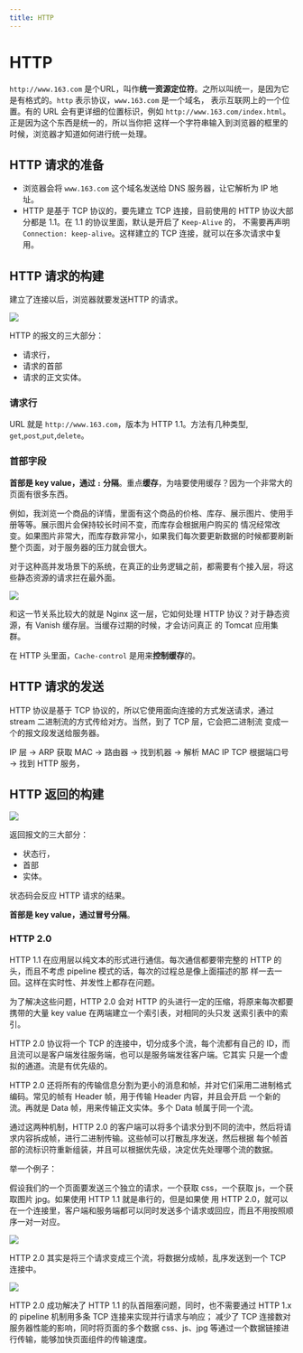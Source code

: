 ```yaml
---
title: HTTP
---
```

# HTTP

`http://www.163.com` 是个URL，叫作**统一资源定位符**。之所以叫统一，是因为它是有格式的。`http` 表示协议，`www.163.com` 是一个域名，
表示互联网上的一个位置。有的 URL 会有更详细的位置标识，例如 `http://www.163.com/index.html`。正是因为这个东西是统一的，所以当你把
这样一个字符串输入到浏览器的框里的时候，浏览器才知道如何进行统一处理。

## HTTP 请求的准备
- 浏览器会将 `www.163.com` 这个域名发送给 DNS 服务器，让它解析为 IP 地址。
- HTTP 是基于 TCP 协议的，要先建立 TCP 连接，目前使用的 HTTP 协议大部分都是 1.1。在 1.1 的协议里面，默认是开启了 `Keep-Alive` 的，
不需要再声明 `Connection: keep-alive`。这样建立的 TCP 连接，就可以在多次请求中复用。

## HTTP 请求的构建
建立了连接以后，浏览器就要发送HTTP 的请求。

![](images/http/http-request.jpg)

HTTP 的报文的三大部分：
- 请求行，
- 请求的首部
- 请求的正文实体。

### 请求行
URL 就是 `http://www.163.com`，版本为 HTTP 1.1。方法有几种类型, `get`,`post`,`put`,`delete`。
### 首部字段
**首部是 key value，通过 `:` 分隔**。重点**缓存**，为啥要使用缓存？因为一个非常大的页面有很多东西。

例如，我浏览一个商品的详情，里面有这个商品的价格、库存、展示图片、使用手册等等。展示图片会保持较长时间不变，而库存会根据用户购买的
情况经常改变。如果图片非常大，而库存数非常小，如果我们每次要更新数据的时候都要刷新整个页面，对于服务器的压力就会很大。

对于这种高并发场景下的系统，在真正的业务逻辑之前，都需要有个接入层，将这些静态资源的请求拦在最外面。

![](images/http/arch.jpg)

和这一节关系比较大的就是 Nginx 这一层，它如何处理 HTTP 协议？对于静态资源，有 Vanish 缓存层。当缓存过期的时候，才会访问真正
的 Tomcat 应用集群。

在 HTTP 头里面，`Cache-control` 是用来**控制缓存**的。

## HTTP 请求的发送
HTTP 协议是基于 TCP 协议的，所以它使用面向连接的方式发送请求，通过 stream 二进制流的方式传给对方。当然，到了 TCP 层，它会把二进制流
变成一个的报文段发送给服务器。

IP 层 -> ARP 获取 MAC -> 路由器 -> 找到机器 -> 解析 MAC IP TCP 根据端口号 -> 找到 HTTP 服务，
## HTTP 返回的构建

![](images/http/http-response.jpg)

返回报文的三大部分：
- 状态行，
- 首部
- 实体。

状态码会反应 HTTP 请求的结果。

**首部是 key value，通过冒号分隔**。

### HTTP 2.0

HTTP 1.1 在应用层以纯文本的形式进行通信。每次通信都要带完整的 HTTP 的头，而且不考虑 pipeline 模式的话，每次的过程总是像上面描述的那
样一去一回。这样在实时性、并发性上都存在问题。

为了解决这些问题，HTTP 2.0 会对 HTTP 的头进行一定的压缩，将原来每次都要携带的大量 key value 在两端建立一个索引表，对相同的头只发
送索引表中的索引。

HTTP 2.0 协议将一个 TCP 的连接中，切分成多个流，每个流都有自己的 ID，而且流可以是客户端发往服务端，也可以是服务端发往客户端。它其实
只是一个虚拟的通道。流是有优先级的。

HTTP 2.0 还将所有的传输信息分割为更小的消息和帧，并对它们采用二进制格式编码。常见的帧有 Header 帧，用于传输 Header 内容，并且会开启
一个新的流。再就是 Data 帧，用来传输正文实体。多个 Data 帧属于同一个流。

通过这两种机制，HTTP 2.0 的客户端可以将多个请求分到不同的流中，然后将请求内容拆成帧，进行二进制传输。这些帧可以打散乱序发送，然后根据
每个帧首部的流标识符重新组装，并且可以根据优先级，决定优先处理哪个流的数据。

举一个例子：

假设我们的一个页面要发送三个独立的请求，一个获取 css，一个获取 js，一个获取图片 jpg。如果使用 HTTP 1.1 就是串行的，但是如果使
用 HTTP 2.0，就可以在一个连接里，客户端和服务端都可以同时发送多个请求或回应，而且不用按照顺序一对一对应。

![](images/http/http2stream1.jpg)

HTTP 2.0 其实是将三个请求变成三个流，将数据分成帧，乱序发送到一个 TCP 连接中。

![](images/http/http2stream2.jpg)

HTTP 2.0 成功解决了 HTTP 1.1 的队首阻塞问题，同时，也不需要通过 HTTP 1.x 的 pipeline 机制用多条 TCP 连接来实现并行请求与响应；
减少了 TCP 连接数对服务器性能的影响，同时将页面的多个数据 css、js、jpg 等通过一个数据链接进行传输，能够加快页面组件的传输速度。